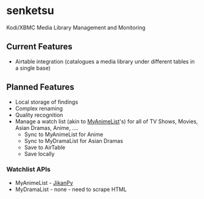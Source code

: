 # senketsu
Kodi/XBMC Media Library Management and Monitoring

## Current Features

- Airtable integration (catalogues a media library under different tables in a single base)

## Planned Features

- Local storage of findings
- Complex renaming
- Quality recognition
- Manage a watch list (akin to [MyAnimeList](http://myanimelist.net)'s) for all of TV Shows, Movies, Asian Dramas, Anime, ....
  - Sync to MyAnimeList for Anime
  - Sync to MyDramaList for Asian Dramas
  - Save to AirTable
  - Save locally

### Watchlist APIs

 - MyAnimeList - [JikanPy](https://github.com/AWConant/jikanpy)
 - MyDramaList - none - need to scrape HTML
